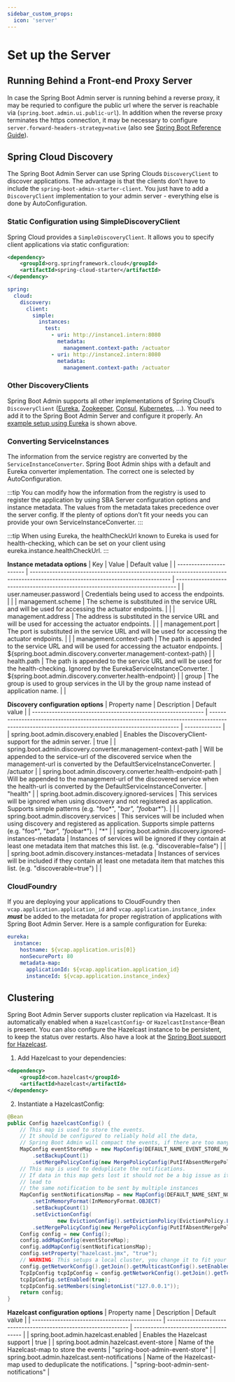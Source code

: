 ```yaml
---
sidebar_custom_props:
  icon: 'server'
---
```


# Set up the Server

## Running Behind a Front-end Proxy Server

In case the Spring Boot Admin server is running behind a reverse proxy, it may be requried to configure the public url where the server is reachable via (`spring.boot.admin.ui.public-url`). In addition when the reverse proxy terminates the https connection, it may be necessary to configure `server.forward-headers-strategy=native` (also see [Spring Boot Reference Guide](https://docs.spring.io/spring-boot/docs/current/reference/htmlsingle/#howto-use-tomcat-behind-a-proxy-server)).

## Spring Cloud Discovery

The Spring Boot Admin Server can use Spring Clouds `DiscoveryClient` to discover applications. The advantage is that the clients don’t have to include the `spring-boot-admin-starter-client`. You just have to add a `DiscoveryClient` implementation to your admin server - everything else is done by AutoConfiguration.

### Static Configuration using SimpleDiscoveryClient

Spring Cloud provides a `SimpleDiscoveryClient`. It allows you to specify client applications via static configuration:

```xml title="pom.xml"
<dependency>
    <groupId>org.springframework.cloud</groupId>
    <artifactId>spring-cloud-starter</artifactId>
</dependency>
```

```yaml title="application.yml"
spring:
  cloud:
    discovery:
      client:
        simple:
          instances:
            test:
              - uri: http://instance1.intern:8080
                metadata:
                  management.context-path: /actuator
              - uri: http://instance2.intern:8080
                metadata:
                  management.context-path: /actuator
```

### Other DiscoveryClients

Spring Boot Admin supports all other implementations of Spring Cloud’s `DiscoveryClient` ([Eureka](https://docs.spring.io/spring-cloud-netflix/docs/current/reference/html/#service-discovery-eureka-clients/), [Zookeeper](https://docs.spring.io/spring-cloud-zookeeper/docs/current/reference/html/#spring-cloud-zookeeper-discovery), [Consul](https://docs.spring.io/spring-cloud-consul/docs/current/reference/html/#spring-cloud-consul-discovery), [Kubernetes](https://docs.spring.io/spring-cloud-kubernetes/docs/current/reference/html/#discoveryclient-for-kubernetes), …​). You need to add it to the Spring Boot Admin Server and configure it properly. An [example setup using Eureka](/docs/getting-started#discover-clients-via-spring-cloud-discovery) is shown above.

### Converting ServiceInstances

The information from the service registry are converted by the `ServiceInstanceConverter`. Spring Boot Admin ships with a default and Eureka converter implementation. The correct one is selected by AutoConfiguration.

:::tip
You can modify how the information from the registry is used to register the application by using SBA Server configuration options and instance metadata. The values from the metadata takes precedence over the server config. If the plenty of options don’t fit your needs you can provide your own ServiceInstanceConverter.
:::

:::tip
When using Eureka, the healthCheckUrl known to Eureka is used for health-checking, which can be set on your client using eureka.instance.healthCheckUrl.
:::

__Instance metadata options__
| Key                     | Value                                                                                                                            | Default value                                                                  |
| ----------------------- | -------------------------------------------------------------------------------------------------------------------------------- | ------------------------------------------------------------------------------ |
| user.nameuser.password  | Credentials being used to access the endpoints.                                                                                  |                                                                                |
| management.scheme       | The scheme is substituted in the service URL and will be used for accessing the actuator endpoints.                              |                                                                                |
| management.address      | The address is substituted in the service URL and will be used for accessing the actuator endpoints.                             |                                                                                |
| management.port         | The port is substituted in the service URL and will be used for accessing the actuator endpoints.                                |                                                                                |
| management.context-path | The path is appended to the service URL and will be used for accessing the actuator endpoints.                                   | &#36;&#123;spring.boot.admin.discovery.converter.management-context-path&#125; |
| health.path             | The path is appended to the service URL and will be used for the health-checking. Ignored by the EurekaServiceInstanceConverter. | &#36;&#123;spring.boot.admin.discovery.converter.health-endpoint&#125;         |
| group                   | The group is used to group services in the UI by the group name instead of application name.                                     |                                                                                |

__Discovery configuration options__
| Property name                                                 | Description                                                                                                                                       | Default value |
| ------------------------------------------------------------- | ------------------------------------------------------------------------------------------------------------------------------------------------- | ------------- |
| spring.boot.admin.discovery.enabled                           | Enables the DiscoveryClient-support for the admin server.                                                                                         | true          |
| spring.boot.admin.discovery.converter.management-context-path | Will be appended to the service-url of the discovered service when the management-url is converted by the DefaultServiceInstanceConverter.        | /actuator     |
| spring.boot.admin.discovery.converter.health-endpoint-path    | Will be appended to the management-url of the discovered service when the health-url is converted by the DefaultServiceInstanceConverter.         | "health"      |
| spring.boot.admin.discovery.ignored-services                  | This services will be ignored when using discovery and not registered as application. Supports simple patterns (e.g. "foo*", "*bar", "foo*bar*"). |               |
| spring.boot.admin.discovery.services                          | This services will be included when using discovery and registered as application. Supports simple patterns (e.g. "foo*", "*bar", "foo*bar*").    | "*"           |
| spring.boot.admin.discovery.ignored-instances-metadata        | Instances of services will be ignored if they contain at least one metadata item that matches this list. (e.g. "discoverable=false")              |               |
| spring.boot.admin.discovery.instances-metadata                | Instances of services will be included if they contain at least one metadata item that matches this list. (e.g. "discoverable=true")              |               |

### CloudFoundry

If you are deploying your applications to CloudFoundry then `vcap.application.application_id` and `vcap.application.instance_index` **_must_** be added to the metadata for proper registration of applications with Spring Boot Admin Server. Here is a sample configuration for Eureka:

```yml title="application.yml"
eureka:
  instance:
    hostname: ${vcap.application.uris[0]}
    nonSecurePort: 80
    metadata-map:
      applicationId: ${vcap.application.application_id}
      instanceId: ${vcap.application.instance_index}
```

## Clustering

Spring Boot Admin Server supports cluster replication via Hazelcast. It is automatically enabled when a `HazelcastConfig`\- or `HazelcastInstance`\-Bean is present. You can also configure the Hazelcast instance to be persistent, to keep the status over restarts. Also have a look at the [Spring Boot support for Hazelcast](http://docs.spring.io/spring-boot/docs/current-SNAPSHOT/reference/htmlsingle/#boot-features-hazelcast/).

1. Add Hazelcast to your dependencies:  
```xml title="pom.xml"
<dependency>  
    <groupId>com.hazelcast</groupId>  
    <artifactId>hazelcast</artifactId>  
</dependency>  
```
2. Instantiate a HazelcastConfig:  
```java title="HazelcastConfig.java" 
@Bean  
public Config hazelcastConfig() {  
    // This map is used to store the events.  
    // It should be configured to reliably hold all the data,  
    // Spring Boot Admin will compact the events, if there are too many  
    MapConfig eventStoreMap = new MapConfig(DEFAULT_NAME_EVENT_STORE_MAP).setInMemoryFormat(InMemoryFormat.OBJECT)  
        .setBackupCount(1)  
        .setMergePolicyConfig(new MergePolicyConfig(PutIfAbsentMergePolicy.class.getName(), 100));  
    // This map is used to deduplicate the notifications.  
    // If data in this map gets lost it should not be a big issue as it will atmost  
    // lead to  
    // the same notification to be sent by multiple instances  
    MapConfig sentNotificationsMap = new MapConfig(DEFAULT_NAME_SENT_NOTIFICATIONS_MAP)  
        .setInMemoryFormat(InMemoryFormat.OBJECT)  
        .setBackupCount(1)  
        .setEvictionConfig(  
                new EvictionConfig().setEvictionPolicy(EvictionPolicy.LRU).setMaxSizePolicy(MaxSizePolicy.PER_NODE))  
        .setMergePolicyConfig(new MergePolicyConfig(PutIfAbsentMergePolicy.class.getName(), 100));  
    Config config = new Config();  
    config.addMapConfig(eventStoreMap);  
    config.addMapConfig(sentNotificationsMap);  
    config.setProperty("hazelcast.jmx", "true");  
    // WARNING: This setups a local cluster, you change it to fit your needs.  
    config.getNetworkConfig().getJoin().getMulticastConfig().setEnabled(false);  
    TcpIpConfig tcpIpConfig = config.getNetworkConfig().getJoin().getTcpIpConfig();  
    tcpIpConfig.setEnabled(true);  
    tcpIpConfig.setMembers(singletonList("127.0.0.1"));  
    return config;  
}  
```

__Hazelcast configuration options__
| Property name                                  | Description                                                      | Default value                          |
| ---------------------------------------------- | ---------------------------------------------------------------- | -------------------------------------- |
| spring.boot.admin.hazelcast.enabled            | Enables the Hazelcast support                                    | true                                   |
| spring.boot.admin.hazelcast.event-store        | Name of the Hazelcast-map to store the events                    | "spring-boot-admin-event-store"        |
| spring.boot.admin.hazelcast.sent-notifications | Name of the Hazelcast-map used to deduplicate the notifications. | "spring-boot-admin-sent-notifications" |
